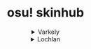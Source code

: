 <h1 align="center">osu! skinhub</h1>

<details>
<summary align="center">Varkely</summary>
<br>
<div align="center">
<a href="varkely.md">skins</a><br>
</details>
</div>

<details>
<summary align="center">Lochlan</summary>
<br>
<div align="center">
<a href="lochlan.md">skins</a><br>
</details>
</div>
